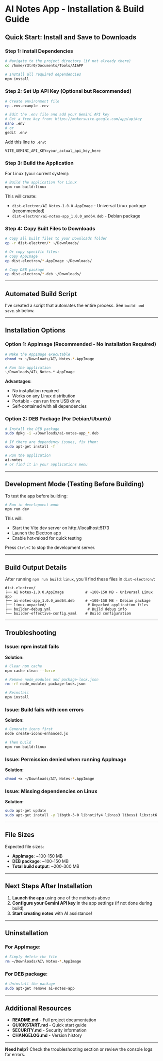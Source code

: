 # AI Notes App - Installation & Build Guide

## Quick Start: Install and Save to Downloads

### Step 1: Install Dependencies

```bash
# Navigate to the project directory (if not already there)
cd /home/r3tr0/Documents/Tools/AIAPP

# Install all required dependencies
npm install
```

### Step 2: Set Up API Key (Optional but Recommended)

```bash
# Create environment file
cp .env.example .env

# Edit the .env file and add your Gemini API key
# Get a free key from: https://makersuite.google.com/app/apikey
nano .env
# or
gedit .env
```

Add this line to `.env`:
```
VITE_GEMINI_API_KEY=your_actual_api_key_here
```

### Step 3: Build the Application

For Linux (your current system):

```bash
# Build the application for Linux
npm run build:linux
```

This will create:
- `dist-electron/AI Notes-1.0.0.AppImage` - Universal Linux package (recommended)
- `dist-electron/ai-notes-app_1.0.0_amd64.deb` - Debian package

### Step 4: Copy Built Files to Downloads

```bash
# Copy all built files to your Downloads folder
cp -r dist-electron/* ~/Downloads/

# Or copy specific files:
# Copy AppImage
cp dist-electron/*.AppImage ~/Downloads/

# Copy DEB package
cp dist-electron/*.deb ~/Downloads/
```

---

## Automated Build Script

I've created a script that automates the entire process. See `build-and-save.sh` below.

---

## Installation Options

### Option 1: AppImage (Recommended - No Installation Required)

```bash
# Make the AppImage executable
chmod +x ~/Downloads/AI\ Notes-*.AppImage

# Run the application
~/Downloads/AI\ Notes-*.AppImage
```

**Advantages:**
- No installation required
- Works on any Linux distribution
- Portable - can run from USB drive
- Self-contained with all dependencies

### Option 2: DEB Package (For Debian/Ubuntu)

```bash
# Install the DEB package
sudo dpkg -i ~/Downloads/ai-notes-app_*.deb

# If there are dependency issues, fix them:
sudo apt-get install -f

# Run the application
ai-notes
# or find it in your applications menu
```

---

## Development Mode (Testing Before Building)

To test the app before building:

```bash
# Run in development mode
npm run dev
```

This will:
- Start the Vite dev server on http://localhost:5173
- Launch the Electron app
- Enable hot-reload for quick testing

Press `Ctrl+C` to stop the development server.

---

## Build Output Details

After running `npm run build:linux`, you'll find these files in `dist-electron/`:

```
dist-electron/
├── AI Notes-1.0.0.AppImage          # ~100-150 MB - Universal Linux app
├── ai-notes-app_1.0.0_amd64.deb     # ~100-150 MB - Debian package
├── linux-unpacked/                   # Unpacked application files
├── builder-debug.yml                 # Build debug info
└── builder-effective-config.yaml    # Build configuration
```

---

## Troubleshooting

### Issue: npm install fails

**Solution:**
```bash
# Clear npm cache
npm cache clean --force

# Remove node_modules and package-lock.json
rm -rf node_modules package-lock.json

# Reinstall
npm install
```

### Issue: Build fails with icon errors

**Solution:**
```bash
# Generate icons first
node create-icons-enhanced.js

# Then build
npm run build:linux
```

### Issue: Permission denied when running AppImage

**Solution:**
```bash
chmod +x ~/Downloads/AI\ Notes-*.AppImage
```

### Issue: Missing dependencies on Linux

**Solution:**
```bash
sudo apt-get update
sudo apt-get install -y libgtk-3-0 libnotify4 libnss3 libxss1 libxtst6 xdg-utils libatspi2.0-0 libdrm2 libgbm1 libxcb-dri3-0
```

---

## File Sizes

Expected file sizes:
- **AppImage**: ~100-150 MB
- **DEB package**: ~100-150 MB
- **Total build output**: ~200-300 MB

---

## Next Steps After Installation

1. **Launch the app** using one of the methods above
2. **Configure your Gemini API key** in the app settings (if not done during build)
3. **Start creating notes** with AI assistance!

---

## Uninstallation

### For AppImage:
```bash
# Simply delete the file
rm ~/Downloads/AI\ Notes-*.AppImage
```

### For DEB package:
```bash
# Uninstall the package
sudo apt-get remove ai-notes-app
```

---

## Additional Resources

- **README.md** - Full project documentation
- **QUICKSTART.md** - Quick start guide
- **SECURITY.md** - Security information
- **CHANGELOG.md** - Version history

---

**Need help?** Check the troubleshooting section or review the console logs for errors.
